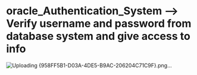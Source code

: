 # oracle_Authentication_System --> Verify username and password from database system and give access to info
![Uploading {958FF5B1-D03A-4DE5-B9AC-206204C71C9F}.png…]()

